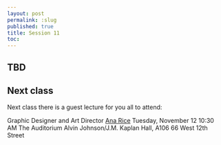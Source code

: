 ```yaml
---
layout: post
permalink: :slug
published: true
title: Session 11
toc:
---
```


## TBD

## Next class

Next class there is a guest lecture for you all to attend:

Graphic Designer and Art Director
[Ana Rice](https://theanarice.com/)
Tuesday, November 12
10:30 AM
The Auditorium Alvin Johnson/J.M. Kaplan Hall, A106
66 West 12th Street

<!-- do entry 8 -->
